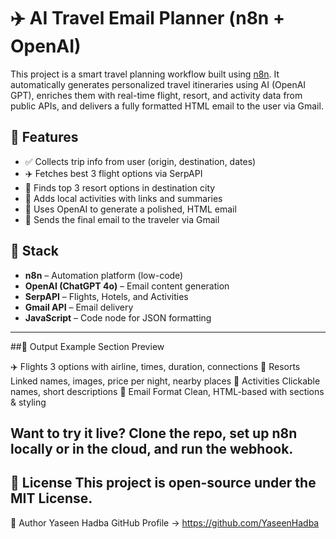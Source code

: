 # ✈️ AI Travel Email Planner (n8n + OpenAI)

This project is a smart travel planning workflow built using [n8n](https://n8n.io/). It automatically generates personalized travel itineraries using AI (OpenAI GPT), enriches them with real-time flight, resort, and activity data from public APIs, and delivers a fully formatted HTML email to the user via Gmail.

## 🚀 Features

- ✅ Collects trip info from user (origin, destination, dates)
- ✈️ Fetches best 3 flight options via SerpAPI
- 🏨 Finds top 3 resort options in destination city
- 🎯 Adds local activities with links and summaries
- 🤖 Uses OpenAI to generate a polished, HTML email
- 📩 Sends the final email to the traveler via Gmail

## 🧰 Stack

- **n8n** – Automation platform (low-code)
- **OpenAI (ChatGPT 4o)** – Email content generation
- **SerpAPI** – Flights, Hotels, and Activities
- **Gmail API** – Email delivery
- **JavaScript** – Code node for JSON formatting

---


##📸 Output Example 
Section	Preview

✈️ Flights	3 options with airline, times, duration, connections
🏨 Resorts	Linked names, images, price per night, nearby places
🎯 Activities	Clickable names, short descriptions
📧 Email Format	Clean, HTML-based with sections & styling

Want to try it live? Clone the repo, set up n8n locally or in the cloud, and run the webhook.
------

📄 License
This project is open-source under the MIT License.
------
🤝 Author
Yaseen Hadba
GitHub Profile → https://github.com/YaseenHadba


